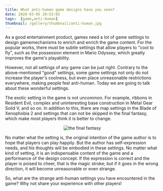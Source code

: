 ```yaml
---
title: What anti-human game designs have you seen?
date: 2020-03-05 20:53:03
tags:  [game,anti-human]
thumbnail: /gallery/thumbnail/anti-human.jpg
---
```



As a good entertainment product, games need a lot of game settings to design gamemechanisms to enrich and enrich the game content. For the popular works, there must be subtle settings that  allow players to "cool to fly", such as the possession element in Mario Odyssey, which greatly improves the game's playability.
<!--more-->
However, not all settings of any game can be just right. Contrary to the  above-mentioned "good" settings, some game settings not only do not increase the player's coolness, but even place unreasonable restrictions everywhere, making people feel anti-human. Today we are going to talk about  these wonderful settings.

The exotic setting in the game is not uncommon. For example, ribbons in Resident Evil, complex and uninteresting base construction in Metal Gear Solid V, and so on. In addition to this, there are map settings in the Blade of Xenophobia 2 and settings that can not be skipped in the final fantasy, which make most players think it is better to change.

<div align = center>

![ the final fantasy](photo0.jpg)

</div>

No matter what the setting is, the original intention of the game author is to hope  that players can play happily. But the author has self-expression needs, and his thoughts will be embodied in  these settings. No matter what kind of setting, it is an indispensable content of the game and a performance of the design concept. If the expression is correct and the player is poised to cheer, that is the magic stroke; but if it goes in the wrong direction, it will become unreasonable or even strange.

So, what are the strange anti-human settings you have encountered in the game? Why not  share your experience with other players!